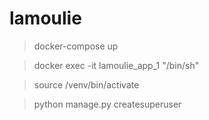# lamoulie
> docker-compose up

> docker exec -it lamoulie_app_1 "/bin/sh"

> source /venv/bin/activate

> python manage.py createsuperuser
